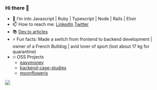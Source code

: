 ### Hi there 👋

- 🔭 I’m into Javascript | Ruby | Typescript | Node | Rails | Elixir
- 📫 How to reach me: [LinkedIn](https://www.linkedin.com/in/andrey-frolov-3b8579155/) [Twitter](https://twitter.com/FrolovVndrei)
- 📚 [Dev.to articles](https://dev.to/frolovdev)
- ⚡ Fun facts: Made a switch from frontend to backend development | owner of a French Bulldog | avid lover of sport (lost about 17 kg for quarantine)
- 🔥 OSS Projects
  * [easymoney](https://github.com/frolovdev/easymoney)
  * [backend-case-studies](https://github.com/frolovdev/backend-case-studies)
  * [moonflowerjs](https://github.com/moonflowerjs)


![](https://github-readme-stats.vercel.app/api?username=frolovdev&show_icons=true)
